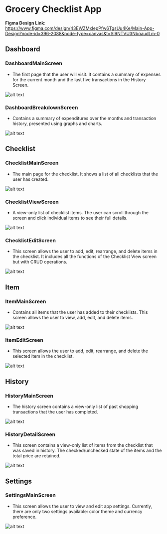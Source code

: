 # Grocery Checklist App
**Figma Design Link**: https://www.figma.com/design/43EWZMxIepPfw6TgsUu4Ke/Main-App-Design?node-id=396-2088&node-type=canvas&t=Sl9NTVU3NbqaudLm-0
## Dashboard

### DashboardMainScreen

- The first page that the user will visit. It contains a summary of expenses for the current month and the last five transactions in the History Screen.

![alt text](https://github.com/hatudoggy/GroceryChecklist/blob/master/Screenshots/DashboardMainScreen(app).PNG)

### DashboardBreakdownScreen

- Contains a summary of expenditures over the months and transaction history, presented using graphs and charts.

![alt text](https://github.com/hatudoggy/GroceryChecklist/blob/master/Screenshots/DashboardBreakdownScreen.PNG)


## Checklist

### ChecklistMainScreen

- The main page for the checklist. It shows a list of all checklists that the user has created.

![alt text](https://github.com/hatudoggy/GroceryChecklist/blob/master/Screenshots/ChecklistMainScreen(app).PNG)

### ChecklistViewScreen

- A view-only list of checklist items. The user can scroll through the screen and click individual items to see their full details.

![alt text](https://github.com/hatudoggy/GroceryChecklist/blob/master/Screenshots/ChecklistViewScreen.PNG)

### ChecklistEditScreen

- This screen allows the user to add, edit, rearrange, and delete items in the checklist. It includes all the functions of the Checklist View screen but with CRUD operations.

![alt text](https://github.com/hatudoggy/GroceryChecklist/blob/master/Screenshots/ChecklistEditScreen.PNG)


## Item

### ItemMainScreen

- Contains all items that the user has added to their checklists. This screen allows the user to view, add, edit, and delete items.

![alt text](https://github.com/hatudoggy/GroceryChecklist/blob/master/Screenshots/ItemMainScreen(app).PNG)

### ItemEditScreen

- This screen allows the user to add, edit, rearrange, and delete the selected item in the checklist.

![alt text](https://github.com/hatudoggy/GroceryChecklist/blob/master/Screenshots/ItemEditScreen(app).PNG)


## History

### HistoryMainScreen

- The history screen contains a view-only list of past shopping transactions that the user has completed.

![alt text](https://github.com/hatudoggy/GroceryChecklist/blob/master/Screenshots/HistoryMainScreen(app).PNG)

### HistoryDetailScreen

- This screen contains a view-only list of items from the checklist that was saved in history. The checked/unchecked state of the items and the total price are retained.

![alt text](https://github.com/hatudoggy/GroceryChecklist/blob/master/Screenshots/HistoryDetailScreen(app).PNG)


## Settings

### SettingsMainScreen

- This screen allows the user to view and edit app settings. Currently, there are only two settings available: color theme and currency preference.

![alt text](https://github.com/hatudoggy/GroceryChecklist/blob/master/Screenshots/SettingsMainScreen(app).PNG)

